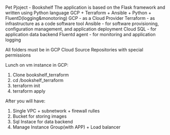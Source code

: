 Pet Pjoject - Bookshelf
The application is based on the Flask framework and written using Python language
GCP + Terraform + Ansible + Python + FluentD(logging&monotoring)
GCP - as a Cloud Provider
Terraform - as infrastructure as a code software tool
Ansible - for software provisioning, configuration management, and application deployment
Cloud SQL - for application data backend
Fluentd agent - for monitoring and application logging

All folders must be in GCP Cloud Source Repositories with special permissions

Lunch on vm instance in GCP:
1. Clone bookshelf_terraform
2. cd /bookshelf_terraform
3. terraform init
4. terraform apply

After you will have:
1. Single VPC + subnetwork + firewall rulles
2. Bucket for storing images
3. Sql Instace for data backend
4. Manage Instance Group(with APP) + Load balancer